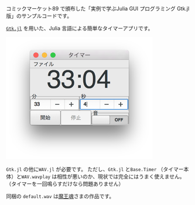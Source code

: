 コミックマーケット89 で頒布した「実例で学ぶJulia GUI プログラミング Gtk.jl 版」のサンプルコードです。

[`Gtk.jl`](https://github.com/JuliaLang/Gtk.jl) を用いた、Julia 言語による簡単なタイマーアプリです。

<img src="ss.png" width="400px" />

`Gtk.jl` の他に`WAV.jl` が必要です。
ただし、`Gtk.jl` と`Base.Timer` （タイマー本体）と`WAV.wavplay` は相性が悪いのか、現状では完全にはうまく使えません。（タイマーを一回鳴らすだけなら問題ありません）

同梱の `default.wav` は[魔王魂](http://maoudamashii.jokersounds.com/)さまの作品です。
